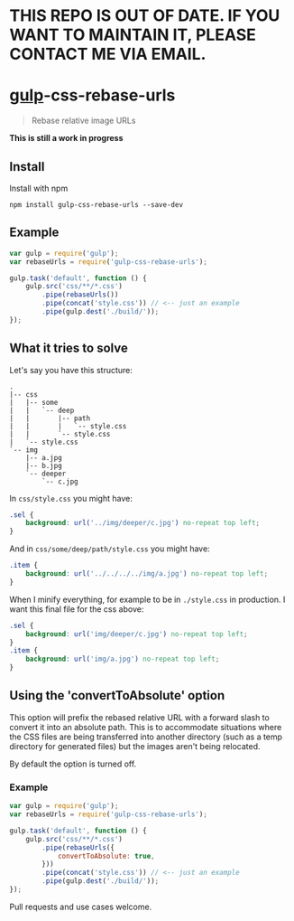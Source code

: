# THIS REPO IS OUT OF DATE. IF YOU WANT TO MAINTAIN IT, PLEASE CONTACT ME VIA EMAIL.

# [gulp](https://github.com/wearefractal/gulp)-css-rebase-urls

> Rebase relative image URLs 

**This is still a work in progress**

## Install

Install with npm

```
npm install gulp-css-rebase-urls --save-dev
```

## Example

```javascript
var gulp = require('gulp');
var rebaseUrls = require('gulp-css-rebase-urls');

gulp.task('default', function () {
    gulp.src('css/**/*.css')
        .pipe(rebaseUrls())
        .pipe(concat('style.css')) // <-- just an example
        .pipe(gulp.dest('./build/'));
});
```

## What it tries to solve

Let's say you have this structure:

```
.
|-- css
|   |-- some
|   |   `-- deep
|   |       |-- path
|   |       |   `-- style.css
|   |       `-- style.css
|   `-- style.css
`-- img
    |-- a.jpg
    |-- b.jpg
    `-- deeper
        `-- c.jpg
```

In `css/style.css` you might have:

```css
.sel {
    background: url('../img/deeper/c.jpg') no-repeat top left;
}
```

And in `css/some/deep/path/style.css` you might have:

```css
.item {
    background: url('../../../../img/a.jpg') no-repeat top left;
}
```

When I minify everything, for example to be in `./style.css` in
production. I want this final file for the css above:

```css
.sel {
    background: url('img/deeper/c.jpg') no-repeat top left;
}
.item {
    background: url('img/a.jpg') no-repeat top left;
}
```

## Using the 'convertToAbsolute' option

This option will prefix the rebased relative URL with a forward slash to convert it into an absolute path. This is to accommodate situations where the CSS files are being transferred into another directory (such as a temp directory for generated files) but the images aren't being relocated.

By default the option is turned off.

### Example

```javascript
var gulp = require('gulp');
var rebaseUrls = require('gulp-css-rebase-urls');

gulp.task('default', function () {
    gulp.src('css/**/*.css')
        .pipe(rebaseUrls({
            convertToAbsolute: true,
        }))
        .pipe(concat('style.css')) // <-- just an example
        .pipe(gulp.dest('./build/'));
});
```



Pull requests and use cases welcome.
